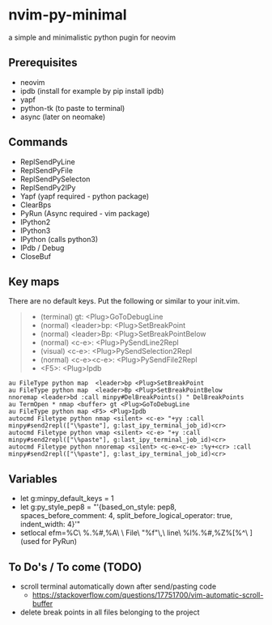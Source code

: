 # nvim-py-minimal
a simple and minimalistic python pugin for neovim

## Prerequisites
* neovim
* ipdb (install for example by pip install ipdb)
* yapf
* python-tk (to paste to terminal)
* async (later on neomake)

## Commands
* ReplSendPyLine
* ReplSendPyFile
* ReplSendPySelecton
* ReplSendPy2IPy
* Yapf (yapf required - python package)
* ClearBps
* PyRun (Async required - vim package)
* IPython2
* IPython3
* IPython (calls python3)
* IPdb / Debug
* CloseBuf

## Key maps
There are no default keys. Put the following or similar to your init.vim.

> * (terminal) gt: \<Plug\>GoToDebugLine
> * (normal) \<leader\>bp: \<Plug\>SetBreakPoint
> * (normal) \<leader\>Bp: \<Plug\>SetBreakPointBelow
> * (normal) \<c-e\>: \<Plug\>PySendLine2Repl
> * (visual) \<c-e\>: \<Plug\>PySendSelection2Repl
> * (normal) \<c-e\>\<c-e\>: \<Plug\>PySendFile2Repl
> * \<F5\>: \<Plug\>Ipdb

```viml
au FileType python map  <leader>bp <Plug>SetBreakPoint
au FileType python map  <leader>Bp <Plug>SetBreakPointBelow
nnoremap <leader>bd :call minpy#DelBreakPoints() " DelBreakPoints
au TermOpen * nmap <buffer> gt <Plug>GoToDebugLine
au FileType python map <F5> <Plug>Ipdb
autocmd Filetype python nmap <silent> <c-e> "+yy :call minpy#send2repl(["\%paste"], g:last_ipy_terminal_job_id)<cr>
autocmd Filetype python vmap <silent> <c-e> "+y :call minpy#send2repl(["\%paste"], g:last_ipy_terminal_job_id)<cr>
autocmd Filetype python nnoremap <silent> <c-e><c-e> :%y+<cr> :call minpy#send2repl(["\%paste"], g:last_ipy_terminal_job_id)<cr>
```

## Variables
* let g:minpy_default_keys = 1
* let g:py_style_pep8 = "'{based_on_style: pep8, spaces_before_comment: 4, split_before_logical_operator: true, indent_width: 4}'"
* setlocal efm=%C\ %.%#,%A\ \ File\ \"%f\"\\,\ line\ %l%.%#,%Z%[%^\ ] (used for PyRun)


## To Do's / To come (TODO)

* scroll terminal automatically down after send/pasting code
  * https://stackoverflow.com/questions/17751700/vim-automatic-scroll-buffer
* delete break points in all files belonging to the project

